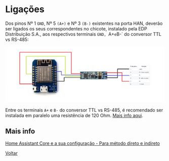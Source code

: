 # Ligações

Dos pinos Nº 1 `GND`, Nº 5 `(A+)` e Nº 3 `(B-)` existentes na porta HAN, deverão ser ligados os seus correspondentes no chicote, instalado pela EDP Distribuição S.A., aos respectivos terminais `GND, `A+` e `B-` do conversor TTL vs RS-485:

![tasmota-rs485](./img/tasmota-rs485.png)
>

Entre os terminais `A+` e `B-` do conversor TTL vs RS-485, é recomendado ser instalada em paralelo uma resistência de 120 Ohm. [Mais info aqui](../Energy%20Box#impedância-de-linha).


## Mais info

[Home Assistant Core e a sua configuração - Para método direto e indireto](../Home%20Assistant/README.md)

[Voltar](./README.md)

